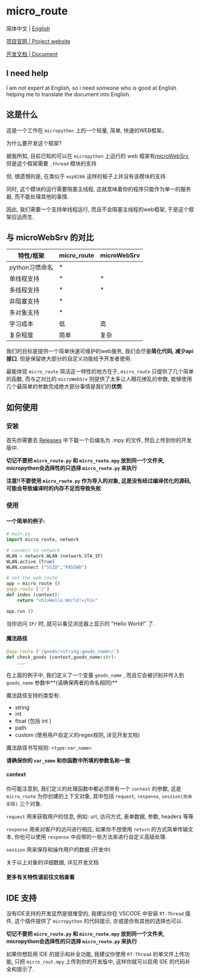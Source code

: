 # micro_route
简体中文 | [English](https://micro-route.m-jay.cn/docs/en/)

[项目官网 | Project website](https://micro-route.m-jay.cn/)

[开发文档 | Document](https://micro-route.m-jay.cn/docs/)

## I need help

I am not expert at English, so i need someone who is good at English helping me to translate the document into English.

## 这是什么

这是一个工作在 `micropython` 上的一个轻量, 简单, 快速的WEB框架。

为什么要开发这个框架?

据我所知, 目前已知的可以在 `micropython` 上运行的 web 框架有[microWebSrv](https://github.com/jczic/MicroWebSrv), 但是这个框架需要 `_thread` 模块的支持

但, 很遗憾的是, 在类似于 `esp8266` 这样的板子上并没有该模块的支持.

同时, 这个模块的运行需要阻塞主线程, 这就意味着你的程序只能作为单一的服务器, 而不能处理其他的事情.

因此, 我们需要一个支持单线程运行, 而且不会阻塞主线程的web框架, 于是这个框架应运而生.

## 与 microWebSrv 的对比

| 特性/框架      | micro_route | microWebSrv |
| -------------- | ----------- | ----------- |
| python习惯命名 | *           |             |
| 单线程支持     | *           | *           |
| 多线程支持     | *           | *           |
| 非阻塞支持     | *           |             |
| 多对象支持     | *           |             |
| 学习成本       | 低          | 高          |
| 复杂程度       | 简单        | 复杂        |

我们的目标是提供一个简单快速可维护的web服务, 我们会尽量**简化代码, 减少api接口**, 但是保留绝大部分的自定义功能给予开发者使用.

最能体现 `micro_route`  简洁这一特性的地方在于, `micro_route` 只提供了几个简单的函数, 而与之对比的 `microWebSrv` 则提供了太多让人眼花缭乱的参数, 能够使用几个最简单的参数完成绝大部分事情是我们的**优势**.

## 如何使用

### 安装

首先你需要去 [Releases](https://github.com/Li-Lian1069/micro_route/releases) 中下载一个后缀名为 .mpy 的文件, 然后上传到你的开发版中.

**切记不要把 `micro_route.py` 和 `micro_route.mpy` 放到同一个文件夹, micropython会选择性的只选择 `micro_route.py` 来执行**

**注意!!不要使用 `micro_route.py` 作为导入的对象, 这是没有经过编译优化的源码, 可能会导致编译时的内存不足而导致失败**

### 使用

#### 一个简单的例子:

```python
# main.py
import micro_route, network

# connect to network
WLAN = network.WLAN (network.STA_IF)
WLAN.active (True)
WLAN.connect ("SSID","PASSWD")

# set the web route
app = micro_route ()
@app.route ('/')
def index (context):
    return "<h1>Hello World!</h1>"

app.run ()
```

当你访问 `IP/` 时, 就可以看见浏览器上显示的 "Hello World!" 了.

#### 魔法路径

```python
@app.route ('/goods/<string:goods_name>/')
def check_goods (context,goods_name:str):
    ...
```

在上面的例子中, 我们定义了一个变量 `goods_name` , 而且它会被识别并传入到 `goods_name` 参数中**(请确保两者的命名相同)**

魔法路径支持的类型有:

- string
- int
- float (包括 int )
- path
- custom (使用用户自定义的regex规则, 详见开发文档)

魔法路径书写规则: `<type:var_name>`

**请确保你的 `var_name` 和你函数中所填的参数名称一致**

#### context

你可能注意到, 我们定义的处理函数中都必须带有一个 `context` 的参数, 这是 `micro_route` 为你创建的上下文对象, 其中包括 `request`, `response`, `session(尚未实现)` 三个对象.

`request` 用来获取用户的信息, 例如: url, 访问方式, 表单数据, 参数, headers 等等

`response` 用来对客户的访问进行相应, 如果你不想使用 `return` 的方式简单传输文本, 你也可以使用 `response` 中自带的一些方法来进行自定义高级处理.

`session` 用来保存和操作用户的数据 (开发中)

关于以上对象的详细数据, 详见开发文档

#### 更多有关特性请前往文档查看

## IDE 支持

没有IDE支持的开发显然是很难受的, 我建议你在 VSCODE 中安装 `RT-Thread` 插件, 这个插件提供了 `micropython` 的代码提示, 亦或是你有其他的选择也可以.

**切记不要把 `micro_route.py` 和 `micro_route.mpy` 放到同一个文件夹, micropython会选择性的只选择 `micro_route.py` 来执行**

如果你想启用 IDE 的提示和补全功能, 我建议你使用 `RT-Thread` 的单文件上传功能, 只把 `micro_rout.mpy` 上传到你的开发版中, 这样你就可以启用 IDE 的代码补全和提示了.

